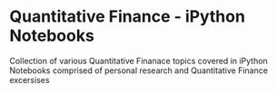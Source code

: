 # Quantitative Finance - iPython Notebooks

Collection of various Quantitative Finanace topics covered in iPython Notebooks comprised of personal research and Quantitative Finance excersises
